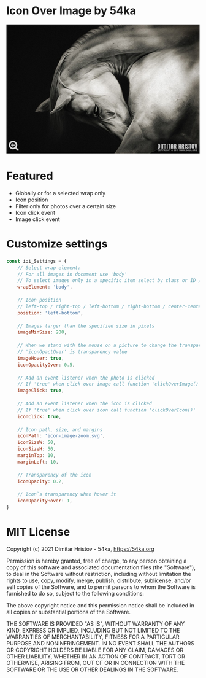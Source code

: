 # Icon Over Image by 54ka

![Image](https://github.com/54ka/Vanilla-JS-Helpers/blob/main/Icon_Over_Image/Screenshot.jpg)

# Featured

* Globally or for a selected wrap only
* Icon position
* Filter only for photos over a certain size
* Icon click event
* Image click event

# Customize settings

```js
const ioi_Settings = {
    // Select wrap element:
    // For all images in document use 'body'
    // To select images only in a specific item select by class or ID // .wrap / #wrap
    wrapElement: 'body',

    // Icon position
    // left-top / right-top / left-bottom / right-bottom / center-center
    position: 'left-bottom',

    // Images larger than the specified size in pixels
    imageMinSize: 200,

    // When we stand with the mouse on a picture to change the transparency of the icon
    // 'iconOpactOver' is transparency value
    imageHover: true,
    iconOpacityOver: 0.5,

    // Add an event listener when the photo is clicked
    // If 'true' when click over image call function 'clickOverImage()'
    imageClick: true,

    // Add an event listener when the icon is clicked
    // If 'true' when click over icon call function 'clickOverIcon()'
    iconClick: true,

    // Icon path, size, and margins
    iconPath: 'icon-image-zoom.svg',
    iconSizeW: 50,
    iconSizeH: 50,
    marginTop: 10,
    marginLeft: 10,

    // Transparency of the icon
    iconOpacity: 0.2,

    // Icon`s transparency when hover it
    iconOpacityHover: 1,
}
```

# MIT License

Copyright (c) 2021 Dimitar Hristov - 54ka, https://54ka.org

Permission is hereby granted, free of charge, to any person obtaining a copy
of this software and associated documentation files (the "Software"), to deal
in the Software without restriction, including without limitation the rights
to use, copy, modify, merge, publish, distribute, sublicense, and/or sell
copies of the Software, and to permit persons to whom the Software is
furnished to do so, subject to the following conditions:

The above copyright notice and this permission notice shall be included in
all copies or substantial portions of the Software.

THE SOFTWARE IS PROVIDED "AS IS", WITHOUT WARRANTY OF ANY KIND, EXPRESS OR
IMPLIED, INCLUDING BUT NOT LIMITED TO THE WARRANTIES OF MERCHANTABILITY,
FITNESS FOR A PARTICULAR PURPOSE AND NONINFRINGEMENT. IN NO EVENT SHALL THE
AUTHORS OR COPYRIGHT HOLDERS BE LIABLE FOR ANY CLAIM, DAMAGES OR OTHER
LIABILITY, WHETHER IN AN ACTION OF CONTRACT, TORT OR OTHERWISE, ARISING FROM,
OUT OF OR IN CONNECTION WITH THE SOFTWARE OR THE USE OR OTHER DEALINGS IN
THE SOFTWARE.